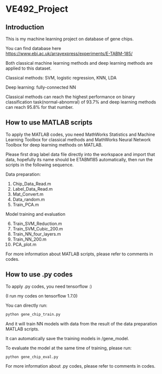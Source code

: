 # VE492_Project

## Introduction

This is my machine learning project on database of gene chips.

You can find database here https://www.ebi.ac.uk/arrayexpress/experiments/E-TABM-185/

Both classical machine learning methods and deep learning methods are applied to this dataset.

Classical methods: SVM, logistic regression, KNN, LDA

Deep learning: fully-connected NN

Classical methods can reach the highest performance on binary classification task(normal-abnomral) of 93.7%  and deep learning methods can reach 95.8% for that number.



## How to use MATLAB scripts

To apply the MATLAB codes, you need MathWorks Statistics and Machine Learning Toolbox for classical methods and MathWorks Neural Network Toolbox for deep learning methods on MATLAB.

Please first drag label data file directly into the workspace and import that data, hopefully its name should be ETABM185 automatically, then run the scripts in the following sequence.

Data preparation:

1. Chip_Data_Read.m
2. Label_Data_Read.m
3. Mat_Convert.m
4. Data_random.m
5. Train_PCA.m

Model training and evaluation

6. Train_SVM_Reduction.m
7. Train_SVM_Cubic_200.m
8. Train_NN_four_layers.m
9. Train_NN_200.m
10. PCA_plot.m

For more information about MATLAB scripts, please refer to comments in codes.



## How to use .py codes

To apply .py codes, you need tensorflow :)

(I run my codes on tensorflow 1.7.0)

You can directly run:

```bash
python gene_chip_train.py
```

And it will train NN models with data from the result of the data preparation MATLAB scripts.

It can automatically save the training models in /gene_model.

To evaluate the model at the same time of training, please run:

```
python gene_chip_eval.py
```

For more information about .py codes, please refer to comments in codes.